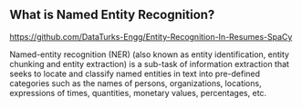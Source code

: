 ##  What is Named Entity Recognition?
https://github.com/DataTurks-Engg/Entity-Recognition-In-Resumes-SpaCy

Named-entity recognition (NER) (also known as entity identification, entity chunking and entity extraction) is a sub-task of information extraction that seeks to locate and classify named entities in text into pre-defined categories such as the names of persons, organizations, locations, expressions of times, quantities, monetary values, percentages, etc.